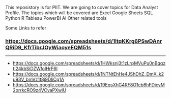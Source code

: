 This reposistory is for PIIT. We are going to cover topics for Data Analyst Profile.
The topics which will be covered are 
Excel
Google Sheets
SQL
Python
R
Tableau
PowerBI
AI
Other related tools

Some Links to refer
### https://docs.google.com/spreadsheets/d/1ItqKKrg6PSwDAnrQRiD9_KfrTibrJOyWiaoyeEQM51s
----
- https://docs.google.com/spreadsheets/d/1HWksnj3t1zLrpMVuPu0nBqqztI24kbSiDZWfolHrF6I
- https://docs.google.com/spreadsheets/d/1NTNtEhHe4JShDhZ_DmX_k2u93V_bmVz1t8j9DliCg1A
- https://docs.google.com/spreadsheets/d/19EqsXhG4RF8O1cb6hFDicyM2orrkcRO9z4VCvaPXwiU
